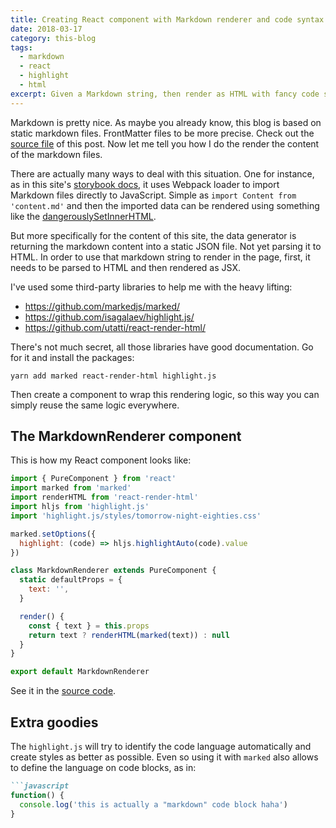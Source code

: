 ```yaml
---
title: Creating React component with Markdown renderer and code syntax highlight
date: 2018-03-17
category: this-blog
tags:
  - markdown
  - react
  - highlight
  - html
excerpt: Given a Markdown string, then render as HTML with fancy code syntax highlight.
---
```


Markdown is pretty nice. As maybe you already know, this blog is based on static markdown files. FrontMatter files to be more precise. Check out the [source file](https://github.com/bernardodiasc/bernardodiasc.github.io/blob/develop/public/content/posts/2018-03-17-creating-react-component-with-markdown-and-code-syntax-highlight-renderer/index.md) of this post. Now let me tell you how I do the render the content of the markdown files.

There are actually many ways to deal with this situation. One for instance, as in this site's [storybook docs](http://bernardodiasdacruz.com/docs/), it uses Webpack loader to import Markdown files directly to JavaScript. Simple as `import Content from 'content.md'` and then the imported data can be rendered using something like the [dangerouslySetInnerHTML](https://zhenyong.github.io/react/tips/dangerously-set-inner-html.html).

But more specifically for the content of this site, the data generator is returning the markdown content into a static JSON file. Not yet parsing it to HTML. In order to use that markdown string to render in the page, first, it needs to be parsed to HTML and then rendered as JSX.

I've used some third-party libraries to help me with the heavy lifting:

- https://github.com/markedjs/marked/
- https://github.com/isagalaev/highlight.js/
- https://github.com/utatti/react-render-html/

There's not much secret, all those libraries have good documentation. Go for it and install the packages:

```shell
yarn add marked react-render-html highlight.js
```

Then create a component to wrap this rendering logic, so this way you can simply reuse the same logic everywhere.

## The MarkdownRenderer component

This is how my React component looks like:

```javascript
import { PureComponent } from 'react'
import marked from 'marked'
import renderHTML from 'react-render-html'
import hljs from 'highlight.js'
import 'highlight.js/styles/tomorrow-night-eighties.css'

marked.setOptions({
  highlight: (code) => hljs.highlightAuto(code).value
})

class MarkdownRenderer extends PureComponent {
  static defaultProps = {
    text: '',
  }

  render() {
    const { text } = this.props
    return text ? renderHTML(marked(text)) : null
  }
}

export default MarkdownRenderer
```

See it in the [source code](https://github.com/bernardodiasc/bernardodiasc.github.io/blob/develop/src/displays/MarkdownRenderer/MarkdownRenderer.js).

## Extra goodies

The `highlight.js` will try to identify the code language automatically and create styles as better as possible. Even so using it with `marked` also allows to define the language on code blocks, as in:

```markdown
```javascript
function() {
  console.log('this is actually a "markdown" code block haha')
}
``````
